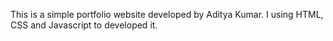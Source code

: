 This is a simple portfolio website developed by Aditya Kumar.
I using HTML, CSS and Javascript to developed it.
